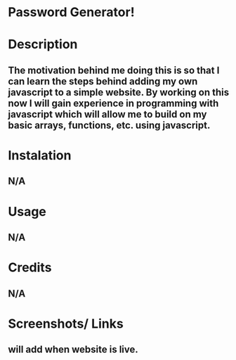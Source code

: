 # Password Generator!

# Description 
## The motivation behind me doing this is so that I can learn the steps behind adding my own javascript to a simple website. By working on this now I will gain experience in programming with javascript which will allow me to build on my basic arrays, functions, etc. using javascript. 

# Instalation 
## N/A
 
# Usage 
## N/A

# Credits 
## N/A

# Screenshots/ Links
## will add when website is live. 
